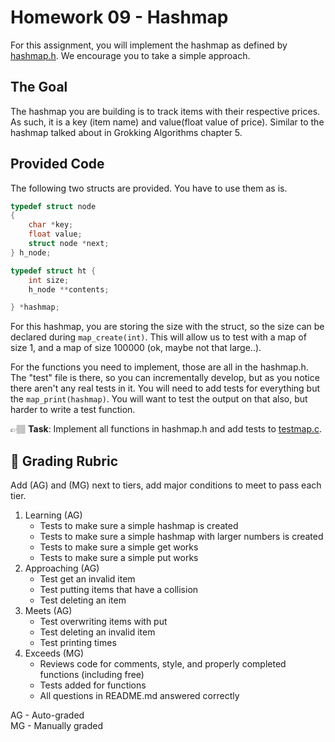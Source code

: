 # Homework 09 - Hashmap

For this assignment, you will implement the hashmap as defined by [hashmap.h](../hashmap.h). We encourage you to take a simple approach. 


## The Goal
The hashmap you are building is to track items with their respective prices. As such, it is a key (item name) and value(float value of price). 
Similar to the hashmap talked about in Grokking Algorithms chapter 5. 

## Provided Code

The following two structs are provided. You have to use them as is. 
```c
typedef struct node
{
    char *key;
    float value;
    struct node *next;
} h_node;

typedef struct ht {
    int size;
    h_node **contents;

} *hashmap;

```
For this hashmap, you are storing the size with the struct, so the size can be declared during `map_create(int)`. This will allow us to test 
with a map of size 1, and a map of size 100000 (ok, maybe not that large..). 

For the functions you need to implement, those are all in the hashmap.h. The "test" file is there, so you can incrementally develop, but as you
notice there aren't any real tests in it. You will need to add tests for everything but the `map_print(hashmap)`. You will want to test the output
on that also, but harder to write a test function. 


👉🏽 **Task**: Implement all functions in hashmap.h and add tests to [testmap.c](../testmap.c). 

## 📝 Grading Rubric


Add (AG) and (MG) next to tiers, add major conditions to meet to pass each tier. 

1. Learning (AG)
   * Tests to make sure a simple hashmap is created
   * Tests to make sure a simple hashmap with larger numbers is created
   * Tests to make sure a simple get works
   * Tests to make sure a simple put works
2. Approaching  (AG)
   * Test get an invalid item
   * Test putting items that have a collision
   * Test deleting an item
1. Meets  (AG)
   * Test overwriting items with put
   * Test deleting an invalid item
   * Test printing times
2. Exceeds  (MG)
   * Reviews code for comments, style, and properly completed functions (including free)
   * Tests added for functions
   * All questions in README.md answered correctly


AG - Auto-graded  
MG - Manually graded

